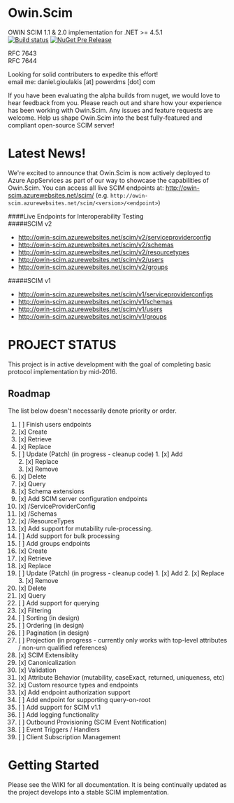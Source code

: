 # Owin.Scim
OWIN SCIM 1.1 & 2.0 implementation for .NET >= 4.5.1  
[![Build status](https://ci.appveyor.com/api/projects/status/qgblu9mx4f53tvee/branch/master?svg=true)](https://ci.appveyor.com/project/powerdms/owin-scim/branch/master) [![NuGet Pre Release](https://img.shields.io/nuget/vpre/Owin.Scim.svg?maxAge=1800)](https://www.nuget.org/packages/Owin.Scim/)

RFC 7643  
RFC 7644

Looking for solid contributers to expedite this effort!  
email me:  daniel.gioulakis [at] powerdms [dot] com

If you have been evaluating the alpha builds from nuget, we would love to hear feedback from you. Please reach out and share how your experience has been working with Owin.Scim. Any issues and feature requests are welcome. Help us shape Owin.Scim into the best fully-featured and compliant open-source SCIM server!

Latest News!
============
We're excited to announce that Owin.Scim is now actively deployed to Azure AppServices as part of our way to showcase the capabilities of Owin.Scim. You can access all live SCIM endpoints at: http://owin-scim.azurewebsites.net/scim/ (e.g. `http://owin-scim.azurewebsites.net/scim/<version>/<endpoint>`)  

####Live Endpoints for Interoperability Testing  
#####SCIM v2  
- http://owin-scim.azurewebsites.net/scim/v2/serviceproviderconfig
- http://owin-scim.azurewebsites.net/scim/v2/schemas
- http://owin-scim.azurewebsites.net/scim/v2/resourcetypes
- http://owin-scim.azurewebsites.net/scim/v2/users
- http://owin-scim.azurewebsites.net/scim/v2/groups

#####SCIM v1   
- http://owin-scim.azurewebsites.net/scim/v1/serviceproviderconfigs
- http://owin-scim.azurewebsites.net/scim/v1/schemas
- http://owin-scim.azurewebsites.net/scim/v1/users
- http://owin-scim.azurewebsites.net/scim/v1/groups

PROJECT STATUS
==============
This project is in active development with the goal of completing basic protocol implementation by mid-2016.

Roadmap
-------
The list below doesn't necessarily denote priority or order.

01. [ ] Finish users endpoints
  1. [x] Create  
  2. [x] Retrieve  
  3. [x] Replace  
  4. [ ] Update (Patch) (in progress - cleanup code)
    1. [x] Add  
    2. [x] Replace  
    3. [x] Remove  
  5. [x] Delete  
  6. [x] Query
02. [x] Schema extensions
03. [x] Add SCIM server configuration endpoints
  1. [x] /ServiceProviderConfig
  2. [x] /Schemas
  3. [x] /ResourceTypes
04. [x] Add support for mutability rule-processing.
05. [ ] Add support for bulk processing
06. [ ] Add groups endpoints
  1. [x] Create
  2. [x] Retrieve
  3. [x] Replace
  4. [ ] Update (Patch)  (in progress - cleanup code)
    1. [x] Add
    2. [x] Replace
    3. [x] Remove
  5. [x] Delete  
  6. [x] Query
07. [ ] Add support for querying
  1. [x] Filtering
  2. [ ] Sorting (in design)
  3. [ ] Ordering (in design)
  4. [ ] Pagination (in design)
  5. [ ] Projection (in progress - currently only works with top-level attributes / non-urn qualified references)
08. [x] SCIM Extensiblity
  1. [x] Canonicalization  
  2. [x] Validation  
  3. [x] Attribute Behavior (mutability, caseExact, returned, uniqueness, etc)
  4. [x] Custom resource types and endpoints
09. [x] Add endpoint authorization support
10. [ ] Add endpoint for supporting query-on-root
11. [ ] Add support for SCIM v1.1
12. [ ] Add logging functionality
13. [ ] Outbound Provisioning (SCIM Event Notification)
  1. [ ] Event Triggers / Handlers
  2. [ ] Client Subscription Management

Getting Started
===============
Please see the WIKI for all documentation. It is being continually updated as the project develops into a stable SCIM implementation.
